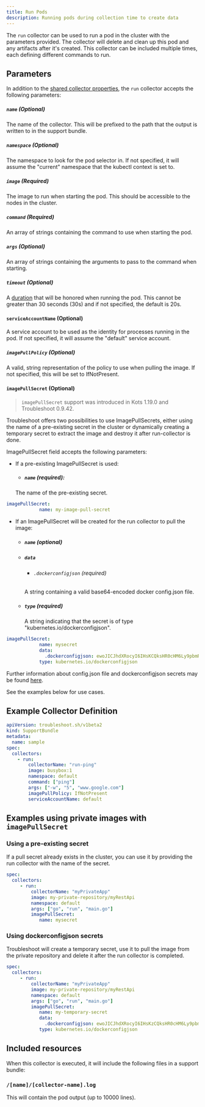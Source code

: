 ```yaml
---
title: Run Pods
description: Running pods during collection time to create data
---
```


The `run` collector can be used to run a pod in the cluster with the parameters provided.
The collector will delete and clean up this pod and any artifacts after it's created.
This collector can be included multiple times, each defining different commands to run.

## Parameters

In addition to the [shared collector properties](https://troubleshoot.sh/docs/collect/collectors/#shared-properties), the `run` collector accepts the following parameters:

##### `name` (Optional)
The name of the collector. This will be prefixed to the path that the output is written to in the support bundle.

##### `namespace` (Optional)
The namespace to look for the pod selector in.
If not specified, it will assume the "current" namespace that the kubectl context is set to.

##### `image` (Required)
The image to run when starting the pod. This should be accessible to the nodes in the cluster.

##### `command` (Required)
An array of strings containing the command to use when starting the pod.

##### `args` (Optional)
An array of strings containing the arguments to pass to the command when starting.

##### `timeout` (Optional)
A [duration](https://golang.org/pkg/time/#Duration) that will be honored when running the pod.
This cannot be greater than 30 seconds (30s) and if not specified, the default is 20s.

#### `serviceAccountName` (Optional)
A service account to be used as the identity for processes running in the pod.
If not specified, it will assume the "default" service account.

##### `imagePullPolicy` (Optional)
A valid, string representation of the policy to use when pulling the image.
If not specified, this will be set to IfNotPresent.

#### `imagePullSecret` (Optional)

> `imagePullSecret` support was introduced in Kots 1.19.0 and Troubleshoot 0.9.42.

Troubleshoot offers two possibilities to use ImagePullSecrets, either using the name of a pre-existing secret in the cluster or dynamically creating a temporary secret to extract the image and destroy it after run-collector is done.

ImagePullSecret field accepts the following parameters:

- If a pre-existing ImagePullSecret is used:
  - ##### `name` (required):
  The  name of the pre-existing secret.
```yaml
imagePullSecret:
            name: my-image-pull-secret
```

- If an ImagePullSecret will be created for the run collector to pull the image:
  - ##### `name` (optional)
  - ##### `data`
      - ###### `.dockerconfigjson` (required)
      A string containing a valid base64-encoded docker config.json file.
  - ##### `type` (required)
    A string indicating that the secret is of type "kubernetes.io/dockerconfigjson".
```yaml
imagePullSecret:
            name: mysecret
            data:
              .dockerconfigjson: ewoJICJhdXRocyI6IHsKCQksHR0cHM6Ly9pbmRleC5kb2NrZXIuaW8vdjEvIjoge30KCX0sCgkiSHR0cEhlYWRlcnMiOiB7CgkJIlVzZXItQWdlbnQiOiAiRG9ja2VyLUNsaWVudC8xOS4wMy4xMiAoZGFyd2luKSIKCX0sCgkiY3JlZHNTdG9yZSI6ICJkZXNrdG9wIiwKCSJleHBlcmltZW50YWwiOiAiZGlzYWJsZWQiLAoJInN0YWNrT3JjaGVzdHJhdG9yIjogInN3YXJtIgp9
            type: kubernetes.io/dockerconfigjson
```

Further information about config.json file and dockerconfigjson secrets may be found [here](https://kubernetes.io/docs/tasks/configure-pod-container/pull-image-private-registry/).

See the examples below for use cases.  

## Example Collector Definition

```yaml
apiVersion: troubleshoot.sh/v1beta2
kind: SupportBundle
metadata:
  name: sample
spec:
  collectors:
    - run:
        collectorName: "run-ping"
        image: busybox:1
        namespace: default
        command: ["ping"]
        args: ["-w", "5", "www.google.com"]
        imagePullPolicy: IfNotPresent
        serviceAccountName: default

```
## Examples using private images with `imagePullSecret`

### Using a pre-existing secret

If a pull secret already exists in the cluster, you can use it by providing the run collector with the name of the secret.

```yaml
spec:
  collectors:
     - run:
         collectorName: "myPrivateApp"
         image: my-private-repository/myRestApi
         namespace: default
         args: ["go", "run", "main.go"]
         imagePullSecret:
            name: mysecret
```

### Using dockerconfigjson secrets

Troubleshoot will create a temporary secret, use it to pull the image from the private repository and delete it after the run collector is completed.

```yaml
spec:
  collectors:
     - run:
         collectorName: "myPrivateApp"
         image: my-private-repository/myRestApi
         namespace: default
         args: ["go", "run", "main.go"]
         imagePullSecret:
            name: my-temporary-secret
            data:
              .dockerconfigjson: ewoJICJhdXRocyI6IHsKzCQksHR0cHM6Ly9pbmRleC5kb2NrZXIuaW8vdjEvIjoge30KCX0sCgkiSHR0cEhlYWRlcnMiOiB7CgkJIlVzZXItQWdlbnQiOiAiRG9ja2VyLUNsaWVudC8xOS4wMy4xMiAoZGFyd2luKSIKCX0sCgkiY3JlZHNTdG9yZSI6ICJkZXNrdG9wIiwKCSJleHBlcmltZW50YWwiOiAiZGlzYWJsZWQiLAoJInN0YWNrT3JjaGVzdHJhdG9yIjogInN3YXJtIgp9
            type: kubernetes.io/dockerconfigjson
```


## Included resources

When this collector is executed, it will include the following files in a support bundle:

### `/[name]/[collector-name].log`

This will contain the pod output (up to 10000 lines).
